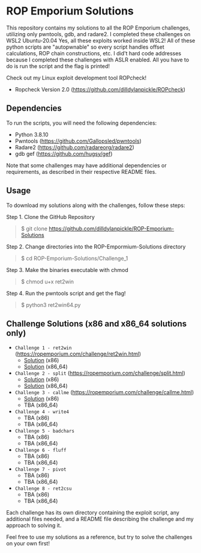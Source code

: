 # ROP Emporium Solutions

This repository contains my solutions to all the ROP Emporium challenges, utilizing only pwntools, gdb, and radare2. I completed these challenges on WSL2 Ubuntu-20.04 Yes, all these exploits worked inside WSL2! All of these python scripts are "autopwnable" so every script handles offset calculations, ROP chain constructions, etc. I did't hard code addresses because I completed these challenges with ASLR enabled. All you have to do is run the script and the flag is printed!

Check out my Linux exploit development tool ROPcheck!
 - Ropcheck Version 2.0 (https://github.com/dilldylanpickle/ROPcheck)

## Dependencies

To run the scripts, you will need the following dependencies:
- Python 3.8.10
- Pwntools (https://github.com/Gallopsled/pwntools)
- Radare2 (https://github.com/radareorg/radare2)
- gdb gef (https://github.com/hugsy/gef)

Note that some challenges may have additional dependencies or requirements, as described in their respective README files.

## Usage

To download my solutions along with the challenges, follow these steps:

Step 1. Clone the GitHub Repository
> $ git clone https://github.com/dilldylanpickle/ROP-Emporium-Solutions

Step 2. Change directories into the ROP-Empormium-Solutions directory
> $ cd ROP-Emporium-Solutions/Challenge_1

Step 3. Make the binaries executable with chmod
> $ chmod u+x ret2win

Step 4. Run the pwntools script and get the flag!
> $ python3 ret2win64.py

## Challenge Solutions (x86 and x86_64 solutions only)

- `Challenge 1 - ret2win` (https://ropemporium.com/challenge/ret2win.html)
  - [Solution](https://github.com/dilldylanpickle/ROP-Emporium-Solutions/blob/main/Challenge_1/ret2win32.py) (x86)
  - [Solution](https://github.com/dilldylanpickle/ROP-Emporium-Solutions/blob/main/Challenge_1/ret2win64.py) (x86_64)
- `Challenge 2 - split` (https://ropemporium.com/challenge/split.html)
  - [Solution](https://github.com/dilldylanpickle/ROP-Emporium-Solutions/blob/main/Challenge_2/split32.py) (x86)
  - [Solution](https://github.com/dilldylanpickle/ROP-Emporium-Solutions/blob/main/Challenge_2/split64.py) (x86_64)
- `Challenge 3 - callme` (https://ropemporium.com/challenge/callme.html)
  - [Solution](https://github.com/dilldylanpickle/ROP-Emporium-Solutions/blob/main/Challenge_3/callme32.py) (x86)
  - TBA (x86_64)
- `Challenge 4 - write4`
  - TBA (x86)
  - TBA (x86_64)
- `Challenge 5 - badchars`
  - TBA (x86)
  - TBA (x86_64)
- `Challenge 6 - fluff`
  - TBA (x86)
  - TBA (x86_64)
- `Challenge 7 - pivot`
  - TBA (x86)
  - TBA (x86_64)
- `Challenge 8 - ret2csu`
  - TBA (x86)
  - TBA (x86_64)

Each challenge has its own directory containing the exploit script, any additional files needed, and a README file describing the challenge and my approach to solving it.

Feel free to use my solutions as a reference, but try to solve the challenges on your own first!
